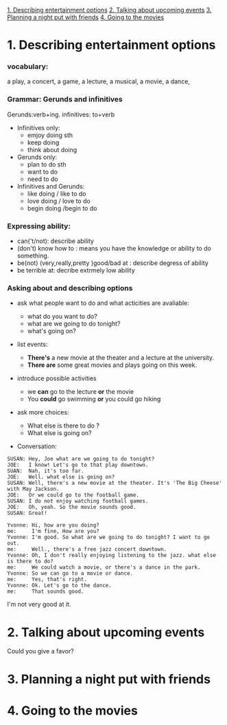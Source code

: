 
[1. Describing entertainment options](https://github.com/MingxiaGuo/English/blob/master/EF/4-1_Entertainment.md#1-describing-entertainment-options)
[2. Talking about upcoming events](https://github.com/MingxiaGuo/English/blob/master/EF/4-1_Entertainment.md#2-talking-about-upcoming-events)
[3. Planning a night put with friends](https://github.com/MingxiaGuo/English/blob/master/EF/4-1_Entertainment.md#3-planning-a-night-put-with-friends)
[4. Going to the movies](https://github.com/MingxiaGuo/English/blob/master/EF/4-1_Entertainment.md#4-going-to-the-movies)

# 1. Describing entertainment options

### vocabulary:

a play,
a concert,
a game,
a lecture,
a musical,
a movie,
a dance,

### Grammar: Gerunds and infinitives
Gerunds:verb+ing.  infinitives: to+verb
* Infinitives only:
  * emjoy doing sth
  * keep doing
  * think about doing
* Gerunds only:
  * plan to do sth
  * want to do 
  * need to do 
* Infinitives and Gerunds:
  * like doing / like to do 
  * love doing / love to do
  * begin doing /begin to do 

### Expressing ability:
* can('t/not): describe ability
* (don't) know how to : means you have the knowledge or ability to do something.
* be(not) (very,really,pretty )good/bad at  : describe degress of ability
* be terrible at: decribe extrmely low ability

### Asking about and describing options
* ask what people want to do and what acticities are avaliable:
  * what do you want to do?
  * what are we going to do tonight?
  * what's going on?

* list events:
  * **There's** a new movie at the theater and a lecture at the university.
  * **There are** some great movies and plays going on this week.

* introduce possible activities
  * we **can** go to the lecture **or** the movie
  * You **could** go swimming **or** you could go hiking


* ask more choices:
  * What else is there to do ?
  * What else is going on?

* Conversation:
```
SUSAN: Hey, Joe what are we going to do tonight?
JOE:   I know! Let's go to that play downtown.
SUAN:  Nah, it's too far.
JOE:   Well. what else is going on?
SUSAN: Well, there's a new movie at the theater. It's 'The Big Cheese' with May Jackson.
JOE:   Or we could go to the football game.
SUSAN: I do not enjoy watching football games.
JOE:   Oh, yeah. So the movie sounds good.
SUSAN: Great!
```
```
Yvonne: Hi, how are you doing?
me:     I'm fine, How are you?
Yvonne: I'm good. So what are we going to do tonight? I want to go out.
me:     Well., there's a free jazz concert downtown.
Yvonne: Oh, I don't really enjoying listening to the jazz. what else is there to do?
me:     We could watch a movie, or there's a dance in the park.
Yvonne: So we can go to a movie or dance.
me:     Yes, that's right.
Yvonne: Ok. Let's go to the dance.
me:     That sounds good.
```

I'm not very good at it.


# 2. Talking about upcoming events
Could you give a favor?

# 3. Planning a night put with friends
# 4. Going to the movies

